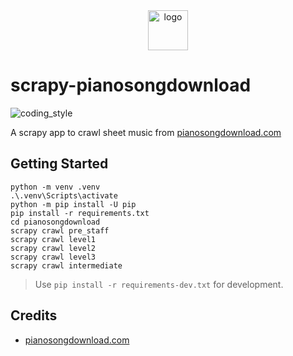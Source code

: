 <div align="center">
    <img src="https://pianosongdownload.com/wpimages/wp2752df2f_06.png" alt="logo" height="64">
</div>

# scrapy-pianosongdownload

![coding_style](https://img.shields.io/badge/code%20style-black-000000.svg)

A scrapy app to crawl sheet music from [pianosongdownload.com][1]

## Getting Started

    python -m venv .venv
    .\.venv\Scripts\activate
    python -m pip install -U pip
    pip install -r requirements.txt
    cd pianosongdownload
    scrapy crawl pre_staff
    scrapy crawl level1
    scrapy crawl level2
    scrapy crawl level3
    scrapy crawl intermediate

> Use `pip install -r requirements-dev.txt` for development.

## Credits

- [pianosongdownload.com][1]

[1]: https://pianosongdownload.com
